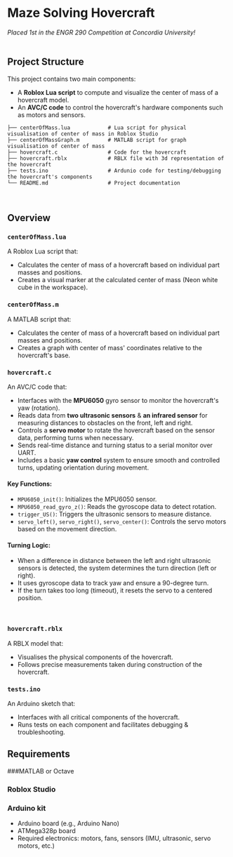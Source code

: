 
# Maze Solving Hovercraft
_Placed 1st in the ENGR 290 Competition at Concordia University!_
<br />
<br />



## Project Structure
This project contains two main components:
- A **Roblox Lua script** to compute and visualize the center of mass of a hovercraft model.
- An **AVC/C code** to control the hovercraft's hardware components such as motors and sensors.

```
├── centerOfMass.lua            # Lua script for physical visualisation of center of mass in Roblox Studio
├── centerOfMassGraph.m         # MATLAB script for graph visualisation of center of mass
├── hovercraft.c                # Code for the hovercraft
├── hovercraft.rblx             # RBLX file with 3d representation of the hovercraft
├── tests.ino                   # Ardunio code for testing/debugging the hovercraft's components
└── README.md                   # Project documentation
```
<br />

## Overview

### `centerOfMass.lua`
A Roblox Lua script that:
- Calculates the center of mass of a hovercraft based on individual part masses and positions.
- Creates a visual marker at the calculated center of mass (Neon white cube in the workspace).

### `centerOfMass.m`
A MATLAB script that:
- Calculates the center of mass of a hovercraft based on individual part masses and positions.
- Creates a graph with center of mass' coordinates relative to the hovercraft's base.

### `hovercraft.c`
An AVC/C code that:
- Interfaces with the **MPU6050** gyro sensor to monitor the hovercraft's yaw (rotation).
- Reads data from **two ultrasonic sensors** & **an infrared sensor** for measuring distances to obstacles on the front, left and right.
- Controls a **servo motor** to rotate the hovercraft based on the sensor data, performing turns when necessary.
- Sends real-time distance and turning status to a serial monitor over UART.
- Includes a basic **yaw control** system to ensure smooth and controlled turns, updating orientation during movement.

#### Key Functions:
- `MPU6050_init()`: Initializes the MPU6050 sensor.
- `MPU6050_read_gyro_z()`: Reads the gyroscope data to detect rotation.
- `trigger_US()`: Triggers the ultrasonic sensors to measure distance.
- `servo_left()`, `servo_right()`, `servo_center()`: Controls the servo motors based on the movement direction.

#### Turning Logic:
- When a difference in distance between the left and right ultrasonic sensors is detected, the system determines the turn direction (left or right).
- It uses gyroscope data to track yaw and ensure a 90-degree turn.
- If the turn takes too long (timeout), it resets the servo to a centered position.
<br />

### `hovercraft.rblx`
A RBLX model that:
- Visualises the physical components of the hovercraft.
- Follows precise measurements taken during construction of the hovercraft.

### `tests.ino`
An Arduino sketch that:
- Interfaces with all critical components of the hovercraft.
- Runs tests on each component and facilitates debugging & troubleshooting.
  
## Requirements

###MATLAB or Octave

### Roblox Studio

### Arduino kit
- Arduino board (e.g., Arduino Nano)
- ATMega328p board
- Required electronics: motors, fans, sensors (IMU, ultrasonic, servo motors, etc.)



